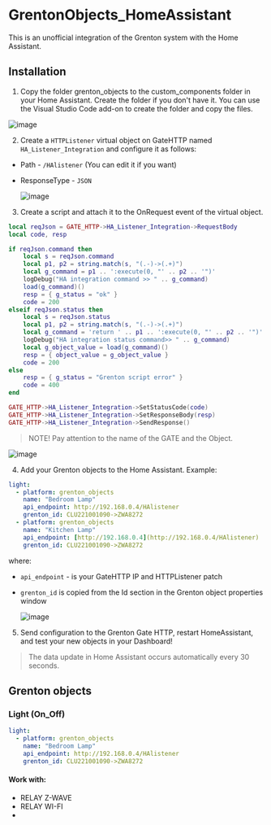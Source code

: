 # GrentonObjects_HomeAssistant

This is an unofficial integration of the Grenton system with the Home Assistant.

## Installation

1. Copy the folder grenton_objects to the custom_components folder in your Home Assistant. Create the folder if you don't have it. You can use the Visual Studio Code add-on to create the folder and copy the files.

![image](https://github.com/jnalepka/GrentonHomeAssistantIntegration/assets/70645322/110e00e8-a3ff-4be1-8b1e-c33639b87ea2)

2. Create a `HTTPListener` virtual object on GateHTTP named `HA_Listener_Integration` and configure it as follows:

* Path - `/HAlistener` (You can edit it if you want)
* ResponseType - `JSON`

  ![image](https://github.com/jnalepka/GrentonHomeAssistantIntegration/assets/70645322/1d69d9fc-95f3-4f89-90e3-588b8637ffad)

3. Create a script and attach it to the OnRequest event of the virtual object.

```lua
local reqJson = GATE_HTTP->HA_Listener_Integration->RequestBody
local code, resp

if reqJson.command then
	local s = reqJson.command
	local p1, p2 = string.match(s, "(.-)->(.+)")
	local g_command = p1 .. ':execute(0, "' .. p2 .. '")'   
	logDebug("HA integration command >> " .. g_command)
	load(g_command)()
	resp = { g_status = "ok" }
	code = 200
elseif reqJson.status then
	local s = reqJson.status
	local p1, p2 = string.match(s, "(.-)->(.+)") 
	local g_command = 'return ' .. p1 .. ':execute(0, "' .. p2 .. '")'
	logDebug("HA integration status command>> " .. g_command)
	local g_object_value = load(g_command)()
	resp = { object_value = g_object_value }
	code = 200
else
	resp = { g_status = "Grenton script error" }
	code = 400
end

GATE_HTTP->HA_Listener_Integration->SetStatusCode(code)
GATE_HTTP->HA_Listener_Integration->SetResponseBody(resp)
GATE_HTTP->HA_Listener_Integration->SendResponse()
```

> NOTE! Pay attention to the name of the GATE and the Object.

![image](https://github.com/jnalepka/GrentonHomeAssistantIntegration/assets/70645322/25a94dee-a43a-4b32-a3f2-83c455652688)

4. Add your Grenton objects to the Home Assistant. Example:

```yaml
light:
  - platform: grenton_objects
    name: "Bedroom Lamp"
    api_endpoint: http://192.168.0.4/HAlistener
    grenton_id: CLU221001090->ZWA8272
  - platform: grenton_objects
    name: "Kitchen Lamp"
    api_endpoint: [http://192.168.0.4](http://192.168.0.4/HAlistener)
    grenton_id: CLU221001090->ZWA8272
```

where:
* `api_endpoint` - is your GateHTTP IP and HTTPListener patch
* `grenton_id` is copied from the Id section in the Grenton object properties window

  ![image](https://github.com/jnalepka/GrentonHomeAssistantIntegration/assets/70645322/0e4ede98-20fb-4a80-a759-b550633ae418)


5. Send configuration to the Grenton Gate HTTP, restart HomeAssistant, and test your new objects in your Dashboard!

> The data update in Home Assistant occurs automatically every 30 seconds.

## Grenton objects

### Light (On_Off)

```yaml
light:
  - platform: grenton_objects
    name: "Bedroom Lamp"
    api_endpoint: http://192.168.0.4/HAlistener
    grenton_id: CLU221001090->ZWA8272
```

#### Work with:
* RELAY Z-WAVE
* RELAY WI-FI
* 

<feature default="0" enum="0,1" get="true" index="0" name="Value">
<method call="set" index="0" name="SetValue" return="void">
<method call="execute" index="1" name="SwitchOn" return="void">
<method call="execute" index="2" name="SwitchOff" return="void">

